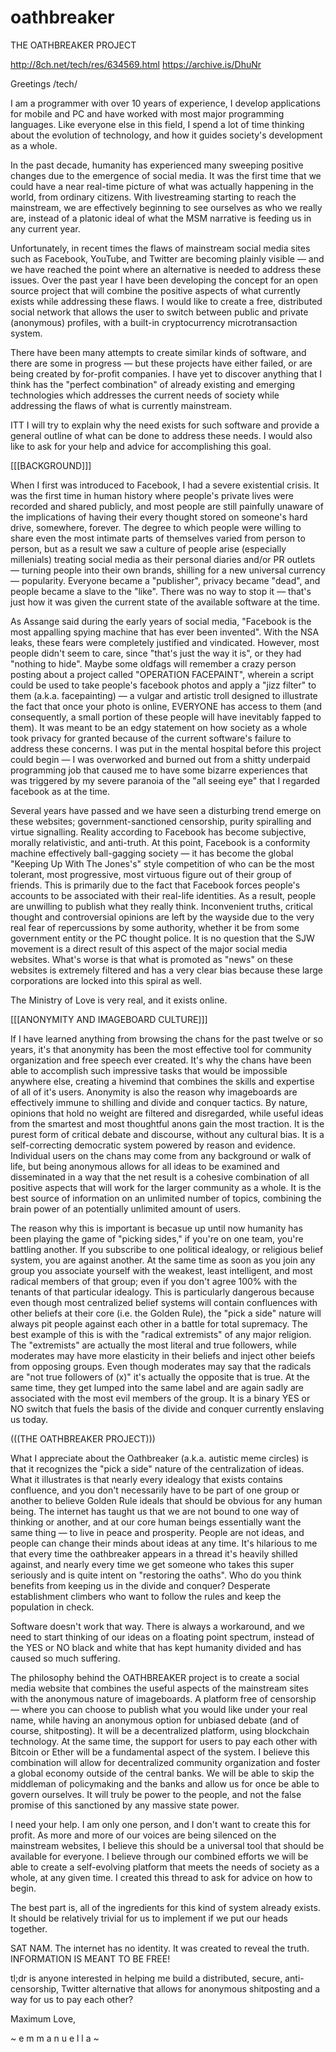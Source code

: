 # oathbreaker
THE OATHBREAKER PROJECT

http://8ch.net/tech/res/634569.html
https://archive.is/DhuNr

Greetings /tech/

I am a programmer with over 10 years of experience, I develop applications for mobile and PC and have worked with most major programming languages. Like everyone else in this field, I spend a lot of time thinking about the evolution of technology, and how it guides society's development as a whole. 

In the past decade, humanity has experienced many sweeping positive changes due to the emergence of social media. It was the first time that we could have a near real-time picture of what was actually happening in the world, from ordinary citizens. With livestreaming starting to reach the mainstream, we are effectively beginning to see ourselves as who we really are, instead of a platonic ideal of what the MSM narrative is feeding us in any current year.

Unfortunately, in recent times the flaws of mainstream social media sites such as Facebook, YouTube, and Twitter are becoming plainly visible — and we have reached the point where an alternative is needed to address these issues. Over the past year I have been developing the concept for an open source project that will combine the positive aspects of what currently exists while addressing these flaws. I would like to create a free, distributed social network that allows the user to switch between public and private (anonymous) profiles, with a built-in cryptocurrency microtransaction system.

There have been many attempts to create similar kinds of software, and there are some in progress — but these projects have either failed, or are being created by for-profit companies. I have yet to discover anything that I think has the "perfect combination" of already existing and emerging technologies which addresses the current needs of society while addressing the flaws of what is currently mainstream. 

ITT I will try to explain why the need exists for such software and provide a general outline of what can be done to address these needs. I would also like to ask for your help and advice for accomplishing this goal. 

[[[BACKGROUND]]]

When I first was introduced to Facebook, I had a severe existential crisis. It was the first time in human history where people's private lives were recorded and shared publicly, and most people are still painfully unaware of the implications of having their every thought stored on someone's hard drive, somewhere, forever. The degree to which people were willing to share even the most intimate parts of themselves varied from person to person, but as a result we saw a culture of people arise (especially millenials) treating social media as their personal diaries and/or PR outlets — turning people into their own brands, shilling for a new universal currency — popularity. Everyone became a "publisher", privacy became "dead", and people became a slave to the "like". There was no way to stop it — that's just how it was given the current state of the available software at the time.

As Assange said during the early years of social media, "Facebook is the most appalling spying machine that has ever been invented". With the NSA leaks, these fears were completely justified and vindicated. However, most people didn't seem to care, since "that's just the way it is", or they had "nothing to hide". Maybe some oldfags will remember a crazy person posting about a project called "OPERATION FACEPAINT", wherein a script could be used to take people's facebook photos and apply a "jizz filter" to them (a.k.a. facepainting) — a vulgar and artistic troll designed to illustrate the fact that once your photo is online, EVERYONE has access to them (and consequently, a small portion of these people will have inevitably fapped to them). It was meant to be an edgy statement on how society as a whole took privacy for granted because of the current software's failure to address these concerns. I was put in the mental hospital before this project could begin — I was overworked and burned out from a shitty underpaid programming job that caused me to have some bizarre experiences that was triggered by my severe paranoia of the "all seeing eye" that I regarded facebook as at the time. 

Several years have passed and we have seen a disturbing trend emerge on these websites; government-sanctioned censorship, purity spiralling and virtue signalling. Reality according to Facebook has become subjective, morally relativistic, and anti-truth. At this point, Facebook is a conformity machine effectively ball-gagging society — it has become the global "Keeping Up With The Jones's" style competition of who can be the most tolerant, most progressive, most virtuous figure out of their group of friends. This is primarily due to the fact that Facebook forces people's accounts to be associated with their real-life identities. As a result, people are unwilling to publish what they really think. Inconvenient truths, critical thought and controversial opinions are left by the wayside due to the very real fear of repercussions by some authority, whether it be from some government entity or the PC thought police. It is no question that the SJW movement is a direct result of this aspect of the major social media websites. What's worse is that what is promoted as "news" on these websites is extremely filtered and has a very clear bias because these large corporations are locked into this spiral as well. 

The Ministry of Love is very real, and it exists online. 


[[[ANONYMITY AND IMAGEBOARD CULTURE]]]


If I have learned anything from browsing the chans for the past twelve or so years, it's that anonymity has been the most effective tool for community organization and free speech ever created. It's why the chans have been able to accomplish such impressive tasks that would be impossible anywhere else, creating a hivemind that combines the skills and expertise of all of it's users. Anonymity is also the reason why imageboards are effectively immune to shilling and divide and conquer tactics. By nature, opinions that hold no weight are filtered and disregarded, while useful ideas from the smartest and most thoughtful anons gain the most traction. It is the purest form of critical debate and discourse, without any cultural bias. It is a self-correcting democratic system powered by reason and evidence. Individual users on the chans may come from any background or walk of life, but being anonymous allows for all ideas to be examined and disseminated in a way that the net result is a cohesive combination of all positive aspects that will work for the larger community as a whole. It is the best source of information on an unlimited number of topics, combining the brain power of an potentially unlimited amount of users. 

The reason why this is important is becasue up until now humanity has been playing the game of "picking sides," if you're on one team, you're battling another. If you subscribe to one political idealogy, or religious belief system, you are against another. At the same time as soon as you join any group you associate yourself with the weakest, least intelligent, and most radical members of that group; even if you don't agree 100% with the tenants of that particular idealogy. This is particularly dangerous because even though most centralized belief systems will contain confluences with other beliefs at their core (i.e. the Golden Rule), the "pick a side" nature will always pit people against each other in a battle for total supremacy. The best example of this is with the "radical extremists" of any major religion. The "extremists" are actually the most literal and true followers, while moderates may have more elasticity in their beliefs and inject other beiefs from opposing groups. Even though moderates may say that the radicals are "not true followers of (x)" it's actually the opposite that is true. At the same time, they get lumped into the same label and are again sadly are associated with the most evil members of the group. It is a binary YES or NO switch that fuels the basis of the divide and conquer currently enslaving us today. 


(((THE OATHBREAKER PROJECT)))


What I appreciate about the Oathbreaker (a.k.a. autistic meme circles) is that it recognizes the "pick a side" nature of the centralization of ideas. What it illustrates is that nearly every idealogy that exists contains confluence, and you don't necessarily have to be part of one group or another to believe Golden Rule ideals that should be obvious for any human being. The internet has taught us that we are not bound to one way of thinking or another, and at our core human beings essentially want the same thing — to live in peace and prosperity. People are not ideas, and people can change their minds about ideas at any time. It's hilarious to me that every time the oathbreaker appears in a thread it's heavily shilled against, and nearly every time we get someone who takes this super seriously and is quite intent on "restoring the oaths". Who do you think benefits from keeping us in the divide and conquer? Desperate establishment climbers who want to follow the rules and keep the population in check.

Software doesn't work that way. There is always a workaround, and we need to start thinking of our ideas on a floating point spectrum, instead of the YES or NO black and white that has kept humanity divided and has caused so much suffering.

The philosophy behind the OATHBREAKER project is to create a social media website that combines the useful aspects of the mainstream sites with the anonymous nature of imageboards. A platform free of censorship — where you can choose to publish what you would like under your real name, while having an anonymous option for unbiased debate (and of course, shitposting). It will be a decentralized platform, using blockchain technology. At the same time, the support for users to pay each other with Bitcoin or Ether will be a fundamental aspect of the system. I believe this combination will allow for decentralized community organization and foster a global economy outside of the central banks. We will be able to skip the middleman of policymaking and the banks and allow us for once be able to govern ourselves. It will truly be power to the people, and not the false promise of this sanctioned by any massive state power. 

I need your help. I am only one person, and I don't want to create this for profit. As more and more of our voices are being silenced on the mainstream websites, I believe this should be a universal tool that should be available for everyone. I believe through our combined efforts we will be able to create a self-evolving platform that meets the needs of society as a whole, at any given time. I created this thread to ask for advice on how to begin. 

The best part is, all of the ingredients for this kind of system already exists. It should be relatively trivial for us to implement if we put our heads together.

SAT NAM.
The internet has no identity. 
It was created to reveal the truth. 
INFORMATION IS MEANT TO BE FREE!

tl;dr is anyone interested in helping me build a distributed, secure, anti-censorship, Twitter alternative that allows for anonymous shitposting and a way for us to pay each other?

Maximum Love, 

~ e m m a n u e l l a ~








